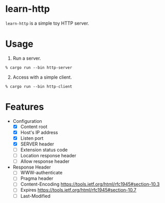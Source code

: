 # learn-http

`learn-http` is a simple toy HTTP server. 

# Usage


1. Run a server.

```
% cargo run --bin http-server
```

2. Access with a simple client.

```
% cargo run --bin http-client
```

# Features

* Configuration
  * [x] Content root
  * [x] Host's IP address
  * [x] Listen port
  * [x] SERVER header
  * [ ] Extension status code
  * [ ] Location response header
  * [ ] Allow response header

* Response Header
  * [ ] WWW-authenticate
  * [ ] Pragma header
  * [ ] Content-Encoding https://tools.ietf.org/html/rfc1945#section-10.3
  * [ ] Expires https://tools.ietf.org/html/rfc1945#section-10.7
  * [ ] Last-Modified
